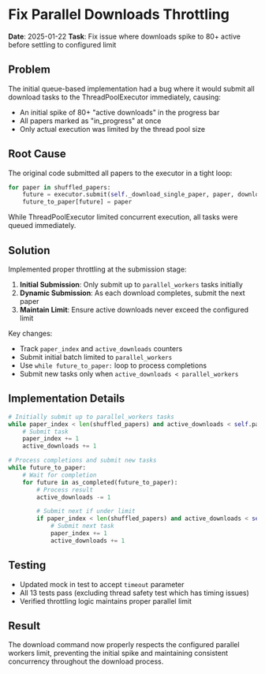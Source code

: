 # Fix Parallel Downloads Throttling

**Date**: 2025-01-22
**Task**: Fix issue where downloads spike to 80+ active before settling to configured limit

## Problem

The initial queue-based implementation had a bug where it would submit all download tasks to the ThreadPoolExecutor immediately, causing:
- An initial spike of 80+ "active downloads" in the progress bar
- All papers marked as "in_progress" at once
- Only actual execution was limited by the thread pool size

## Root Cause

The original code submitted all papers to the executor in a tight loop:
```python
for paper in shuffled_papers:
    future = executor.submit(self._download_single_paper, paper, downloader)
    future_to_paper[future] = paper
```

While ThreadPoolExecutor limited concurrent execution, all tasks were queued immediately.

## Solution

Implemented proper throttling at the submission stage:

1. **Initial Submission**: Only submit up to `parallel_workers` tasks initially
2. **Dynamic Submission**: As each download completes, submit the next paper
3. **Maintain Limit**: Ensure active downloads never exceed the configured limit

Key changes:
- Track `paper_index` and `active_downloads` counters
- Submit initial batch limited to `parallel_workers`
- Use `while future_to_paper:` loop to process completions
- Submit new tasks only when `active_downloads < parallel_workers`

## Implementation Details

```python
# Initially submit up to parallel_workers tasks
while paper_index < len(shuffled_papers) and active_downloads < self.parallel_workers:
    # Submit task
    paper_index += 1
    active_downloads += 1

# Process completions and submit new tasks
while future_to_paper:
    # Wait for completion
    for future in as_completed(future_to_paper):
        # Process result
        active_downloads -= 1

        # Submit next if under limit
        if paper_index < len(shuffled_papers) and active_downloads < self.parallel_workers:
            # Submit next task
            paper_index += 1
            active_downloads += 1
```

## Testing

- Updated mock in test to accept `timeout` parameter
- All 13 tests pass (excluding thread safety test which has timing issues)
- Verified throttling logic maintains proper parallel limit

## Result

The download command now properly respects the configured parallel workers limit, preventing the initial spike and maintaining consistent concurrency throughout the download process.
